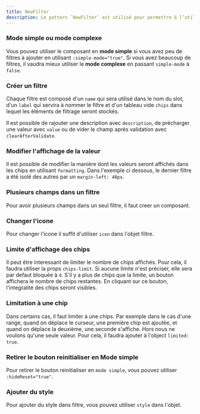 ```yaml
---
title: NewFilter
description: Le pattern `NewFilter` est utilisé pour permettre à l’utilisateur de sélectionner des filtres.
---
```


<doc-tabs>

<doc-tab-item label="Utilisation">

<doc-example file="new-filter/usage"></doc-example>

### Mode simple ou mode complexe

Vous pouvez utiliser le composant en **mode simple** si vous avez peu de filtres à ajouter en utilisant `:simple-mode="true"`.
Si vous avez beaucoup de filtres, il vaudra mieux utiliser le **mode complexe** en passant `simple-mode` à `false`.

</doc-usage><doc-example file="new-filter/complex-mode"></doc-example>

### Créer un filtre

Chaque filtre est composé d'un `name` qui sera utilisé dans le nom du slot, d'un `label` qui servira à nommer le filtre et d'un tableau vide `chips` dans lequel les éléments de filtrage seront stockés.

<doc-example file="new-filter/create"></doc-example>

Il est possible de rajouter une description avec `description`, de précharger une valeur avec `value` ou de vider le champ aprés validation avec `clearAfterValidate`.

<doc-example file="new-filter/more-details"></doc-example>

### Modifier l'affichage de la valeur

Il est possible de modifier la manière dont les valeurs seront affichés dans les chips en utilisant `formatting`.
Dans l'exemple ci dessous, le dernier filtre a été isolé des autres par un `margin-left: 40px`.

<doc-example file="new-filter/formatting"></doc-example>

### Plusieurs champs dans un filtre

Pour avoir plusieurs champs dans un seul filtre, il faut creer un composant.

<doc-example file="new-filter/period"></doc-example>

### Changer l'icone

Pour changer l'icone il suffit d'utiliser `icon` dans l'objet filtre.

<doc-example file="new-filter/change-icon"></doc-example>

### Limite d'affichage des chips

Il peut être interessant de limiter le nombre de chips affichés. Pour cela, il faudra utiliser la props `chips-limit`. Si aucune limite n'est préciser, elle sera par defaut bloquée à `4`.
S'il y a plus de chips que la limite, un bouton affichera le nombre de chips restantes. En cliquant sur ce bouton, l'integralité des chips seront visibles.

<doc-example file="new-filter/limit-chips"></doc-example>

### Limitation à une chip

Dans certains cas, il faut limiter à une chips. Par exemple dans le cas d'une range, quand on déplace le curseur, une première chip est ajoutée, et quand on déplace la deuxième, une seconde s'affiche.
Hors nous ne voulons qu'une seule valeur.
Pour cela, il faudra ajouter à l'object `limited: true`.

<doc-example file="new-filter/limited"></doc-example>

### Retirer le bouton reinitialiser en Mode simple

Pour retirer le bouton reinitialiser en `mode simple`, vous pouvez utiliser `:hideReset="true"`.

<doc-example file="new-filter/hide-reset"></doc-example>

### Ajouter du style

Pour ajouter du style dans filtre, vous pouvez utiliser `style` dans l'objet.

<doc-example file="new-filter/add-style"></doc-example>

</doc-tab-item>

<doc-tab-item label="API">
<doc-api name="new-filter"></doc-api>
</doc-tab-item>

</doc-tabs>
